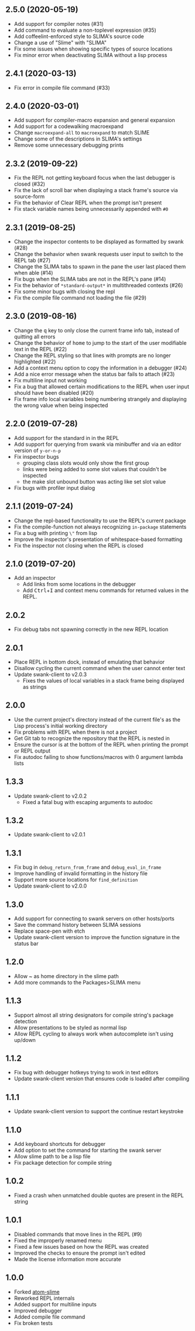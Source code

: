 ## 2.5.0 (2020-05-19)
* Add support for compiler notes (#31)
* Add command to evaluate a non-toplevel expression (#35)
* Add coffeelint-enforced style to SLIMA's source code
* Change a use of "Slime" with "SLIMA"
* Fix some issues when showing specific types of source locations
* Fix minor error when deactivating SLIMA without a lisp process

## 2.4.1 (2020-03-13)
* Fix error in compile file command (#33)

## 2.4.0 (2020-03-01)
* Add support for compiler-macro expansion and general expansion
* Add support for a codewalking macroexpand
* Change `macroexpand-all` to `macroexpand` to match SLIME
* Change some of the descriptions in SLIMA's settings
* Remove some unnecessary debugging prints

## 2.3.2 (2019-09-22)
* Fix the REPL not getting keyboard focus when the last debugger is closed (#32)
* Fix the lack of scroll bar when displaying a stack frame's source via source-form
* Fix the behavior of Clear REPL when the prompt isn't present
* Fix stack variable names being unnecessarily appended with `#0`

## 2.3.1 (2019-08-25)
* Change the inspector contents to be displayed as formatted by swank (#28)
* Change the behavior when swank requests user input to switch to the REPL tab (#27)
* Change the SLIMA tabs to spawn in the pane the user last placed them when able (#14)
* Fix bugs when the SLIMA tabs are not in the REPL's pane (#14)
* Fix the behavior of `*standard-output*` in multithreaded contexts (#26)
* Fix some minor bugs with closing the repl
* Fix the compile file command not loading the file (#29)

## 2.3.0 (2019-08-16)
* Change the <kbd>q</kbd> key to only close the current frame info tab, instead of quitting all errors
* Change the behavior of <kbd>home</kbd> to jump to the start of the user modifiable text in the REPL (#22)
* Change the REPL styling so that lines with prompts are no longer highlighted (#22)
* Add a context menu option to copy the information in a debugger (#24)
* Add a nice error message when the status bar fails to attach (#23)
* Fix multiline input not working
* Fix a bug that allowed certain modifications to the REPL when user input should have been disabled (#20)
* Fix frame info local variables being numbering strangely and displaying the wrong value when being inspected


## 2.2.0 (2019-07-28)
* Add support for the standard in in the REPL
* Add support for querying from swank via minibuffer and via an editor version of `y-or-n-p`
* Fix inspector bugs
  * grouping class slots would only show the first group
  * links were being added to some slot values that couldn't be inspected
  * the make slot unbound button was acting like set slot value
* Fix bugs with profiler input dialog


## 2.1.1 (2019-07-24)
* Change the repl-based functionality to use the REPL's current package
* Fix the compile-function not always recognizing `in-package` statements
* Fix a bug with printing `\"` from lisp
* Improve the inspector's presentation of whitespace-based formatting
* Fix the inspector not closing when the REPL is closed

## 2.1.0 (2019-07-20)
* Add an inspector
  * Add links from some locations in the debugger
  * Add <kbd>Ctrl</kbd>+<kbd>I</kbd> and context menu commands for returned values in the REPL.


## 2.0.2
* Fix debug tabs not spawning correctly in the new REPL location

## 2.0.1
* Place REPL in bottom dock, instead of emulating that behavior
* Disallow cycling the current command when the user cannot enter text
* Update swank-client to v2.0.3
  * Fixes the values of local variables in a stack frame being displayed as strings

## 2.0.0
* Use the current project's directory instead of the current file's as the Lisp
  process's initial working directory
* Fix problems with REPL when there is not a project
* Get Git tab to recognize the repository that the REPL is nested in
* Ensure the cursor is at the bottom of the REPL when printing the prompt or
  REPL output
* Fix autodoc failing to show functions/macros with 0 argument lambda lists



## 1.3.3
* Update swank-client to v2.0.2
  * Fixed a fatal bug with escaping arguments to autodoc

## 1.3.2
* Update swank-client to v2.0.1

## 1.3.1
* Fix bug in `debug_return_from_frame` and `debug_eval_in_frame`
* Improve handling of invalid formatting in the history file
* Support more source locations for `find_definition`
* Update swank-client to v2.0.0

## 1.3.0
* Add support for connecting to swank servers on other hosts/ports
* Save the command history between SLIMA sessions
* Replace space-pen with etch
* Update swank-client version to improve the function signature in the status bar


## 1.2.0
* Allow ~ as home directory in the slime path
* Add more commands to the Packages>SLIMA menu


## 1.1.3
* Support almost all string designators for compile string's package detection
* Allow presentations to be styled as normal lisp
* Allow REPL cycling to always work when autocomplete isn't using up/down

## 1.1.2
* Fix bug with debugger hotkeys trying to work in text editors
* Update swank-client version that ensures code is loaded after compiling

## 1.1.1
* Update swank-client version to support the continue restart keystroke

## 1.1.0
* Add keyboard shortcuts for debugger
* Add option to set the command for starting the swank server
* Allow slime path to be a lisp file
* Fix package detection for compile string


## 1.0.2
* Fixed a crash when unmatched double quotes are present in the REPL string

## 1.0.1
* Disabled commands that move lines in the REPL (#9)
* Fixed the improperly renamed menu
* Fixed a few issues based on how the REPL was created
* Improved the checks to ensure the prompt isn't edited
* Made the license information more accurate

## 1.0.0
* Forked [atom-slime](https://github.com/sjlevine/atom-slime)
* Reworked REPL internals
* Added support for multiline inputs
* Improved debugger
* Added compile file command
* Fix broken tests
